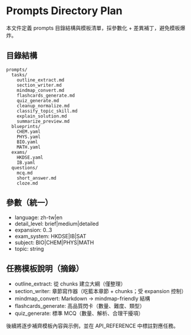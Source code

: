 # Prompts Directory Plan

本文件定義 prompts 目錄結構與模板清單，採參數化 + 差異補丁，避免模板爆炸。

## 目錄結構
```
prompts/
  tasks/
    outline_extract.md
    section_writer.md
    mindmap_convert.md
    flashcards_generate.md
    quiz_generate.md
    cleanup_normalize.md
    classify_topic_skill.md
    explain_solution.md
    summarize_preview.md
  blueprints/
    CHEM.yaml
    PHYS.yaml
    BIO.yaml
    MATH.yaml
  exams/
    HKDSE.yaml
    IB.yaml
  questions/
    mcq.md
    short_answer.md
    cloze.md
```

## 參數（統一）
- language: zh-tw|en
- detail_level: brief|medium|detailed
- expansion: 0..3
- exam_system: HKDSE|IB|SAT
- subject: BIO|CHEM|PHYS|MATH
- topic: string

## 任務模板說明（摘錄）
- outline_extract: 從 chunks 建立大綱（僅整理）
- section_writer: 章節寫作器（吃藍本章節 + chunks；受 expansion 控制）
- mindmap_convert: Markdown → mindmap-friendly 結構
- flashcards_generate: 高品質閃卡（數量、難度、類型）
- quiz_generate: 標準 MCQ（數量、解析、合理干擾項）

後續將逐步補齊模板內容與示例，並在 API_REFERENCE 中標註對應任務。
